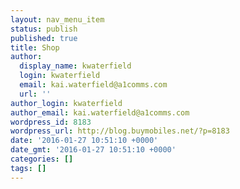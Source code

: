 ```yaml
---
layout: nav_menu_item
status: publish
published: true
title: Shop
author:
  display_name: kwaterfield
  login: kwaterfield
  email: kai.waterfield@a1comms.com
  url: ''
author_login: kwaterfield
author_email: kai.waterfield@a1comms.com
wordpress_id: 8183
wordpress_url: http://blog.buymobiles.net/?p=8183
date: '2016-01-27 10:51:10 +0000'
date_gmt: '2016-01-27 10:51:10 +0000'
categories: []
tags: []
---
```


